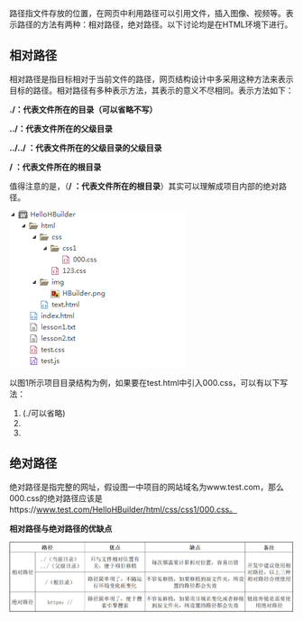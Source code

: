 路径指文件存放的位置，在网页中利用路径可以引用文件，插入图像、视频等。表示路径的方法有两种：相对路径，绝对路径。以下讨论均是在HTML环境下进行。

## 相对路径

相对路径是指目标相对于当前文件的路径，网页结构设计中多采用这种方法来表示目标的路径。相对路径有多种表示方法，其表示的意义不尽相同。表示方法如下：

**./：代表文件所在的目录（可以省略不写）**

**../：代表文件所在的父级目录**

**../../ ：代表文件所在的父级目录的父级目录**

**/ ：代表文件所在的根目录**

值得注意的是，（**/ ：代表文件所在的根目录**）其实可以理解成项目内部的绝对路径。

![图1：项目结构目录](https://github.com/kyle-yangkai/images/raw/master/20180705-html-%E7%9B%B8%E5%AF%B9%E8%B7%AF%E5%BE%84%E4%B8%8E%E7%BB%9D%E5%AF%B9%E8%B7%AF%E5%BE%84/%E9%A1%B9%E7%9B%AE%E7%9B%AE%E5%BD%95%E7%BB%93%E6%9E%84.png)

以图1所示项目目录结构为例，如果要在test.html中引入000.css，可以有以下写法：

1. <link  href="./css/css1/000.css"/> (./可以省略)

2. <link href="/html/css/css1/000.css"/>

3. <link href="../html/css/css1/000.css"/>

## 绝对路径

绝对路径是指完整的网址，假设图一中项目的网站域名为www.test.com，那么000.css的绝对路径应该是https://www.test.com/HelloHBuilder/html/css/css1/000.css。

**相对路径与绝对路径的优缺点**

![图2：相对路径与绝对路径的优缺点](https://github.com/kyle-yangkai/images/raw/master/20180705-html-%E7%9B%B8%E5%AF%B9%E8%B7%AF%E5%BE%84%E4%B8%8E%E7%BB%9D%E5%AF%B9%E8%B7%AF%E5%BE%84/%E4%B8%8D%E5%90%8C%E8%B7%AF%E5%BE%84%E4%BC%98%E7%BC%BA%E7%82%B9.jpg)
